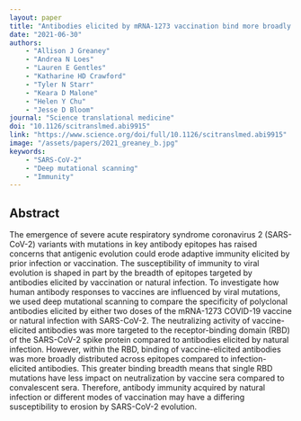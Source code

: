 ```yaml
---
layout: paper
title: "Antibodies elicited by mRNA-1273 vaccination bind more broadly to the receptor binding domain than do those from SARS-CoV-2 infection"
date: "2021-06-30"
authors: 
    - "Allison J Greaney"
    - "Andrea N Loes"
    - "Lauren E Gentles"
    - "Katharine HD Crawford"
    - "Tyler N Starr"
    - "Keara D Malone"
    - "Helen Y Chu"
    - "Jesse D Bloom"
journal: "Science translational medicine"
doi: "10.1126/scitranslmed.abi9915"
link: "https://www.science.org/doi/full/10.1126/scitranslmed.abi9915"
image: "/assets/papers/2021_greaney_b.jpg"
keywords:
    - "SARS-CoV-2"
    - "Deep mutational scanning"
    - "Immunity"
---
```


## Abstract

The emergence of severe acute respiratory syndrome coronavirus 2 (SARS-CoV-2) variants with mutations in key antibody epitopes has raised concerns that antigenic evolution could erode adaptive immunity elicited by prior infection or vaccination. The susceptibility of immunity to viral evolution is shaped in part by the breadth of epitopes targeted by antibodies elicited by vaccination or natural infection. To investigate how human antibody responses to vaccines are influenced by viral mutations, we used deep mutational scanning to compare the specificity of polyclonal antibodies elicited by either two doses of the mRNA-1273 COVID-19 vaccine or natural infection with SARS-CoV-2. The neutralizing activity of vaccine-elicited antibodies was more targeted to the receptor-binding domain (RBD) of the SARS-CoV-2 spike protein compared to antibodies elicited by natural infection. However, within the RBD, binding of vaccine-elicited antibodies was more broadly distributed across epitopes compared to infection-elicited antibodies. This greater binding breadth means that single RBD mutations have less impact on neutralization by vaccine sera compared to convalescent sera. Therefore, antibody immunity acquired by natural infection or different modes of vaccination may have a differing susceptibility to erosion by SARS-CoV-2 evolution.
